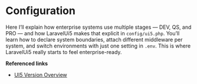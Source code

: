 
# Configuration

Here I’ll explain how enterprise systems use multiple stages — DEV, QS, and PRO — and how LaravelUi5 makes that explicit in `config/ui5.php`. You’ll learn how to declare system boundaries, attach different middleware per system, and switch environments with just one setting in `.env`. This is where LaravelUi5 really starts to feel enterprise-ready.

<Youtube id="TCEpnVbPQWI" />

**Referenced links**

* [UI5 Version Overview](https://sdk.openui5.org/versionoverview.html)
